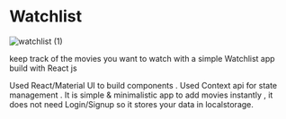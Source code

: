 # Watchlist 

![watchlist (1)](https://user-images.githubusercontent.com/39709733/114270214-cb976c80-9a28-11eb-9972-9adda4ec61bd.gif)

keep track of the movies you want to watch with a simple Watchlist app build with React js

Used React/Material UI to build components . Used Context api for state management . It is simple & minimalistic app to add movies instantly , it does not need Login/Signup so it stores your data in localstorage.



